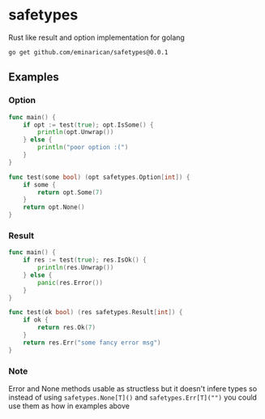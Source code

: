 # safetypes
Rust like result and option implementation for golang
```
go get github.com/eminarican/safetypes@0.0.1
```

## Examples

### Option
```go
func main() {
    if opt := test(true); opt.IsSome() {
        println(opt.Unwrap())
    } else {
        println("poor option :(")
    }
}

func test(some bool) (opt safetypes.Option[int]) {
    if some {
        return opt.Some(7)
    }
    return opt.None()
}
```

### Result
```go
func main() {
    if res := test(true); res.IsOk() {
        println(res.Unwrap())
    } else {
        panic(res.Error())
    }
}

func test(ok bool) (res safetypes.Result[int]) {
    if ok {
        return res.Ok(7)
    }
    return res.Err("some fancy error msg")
}
```

### Note
Error and None methods usable as structless but it doesn't infere types so instead of using `safetypes.None[T]()` and `safetypes.Err[T]("")` you could use them as how in examples above

